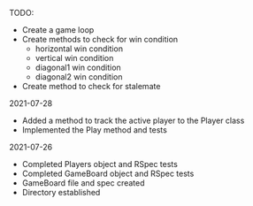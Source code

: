 TODO:
- Create a game loop
- Create methods to check for win condition
  - horizontal win condition
  - vertical win condition
  - diagonal1 win condition
  - diagonal2 win condition  
- Create method to check for stalemate

2021-07-28
- Added a method to track the active player to the Player class
- Implemented the Play method and tests

2021-07-26
- Completed Players object and RSpec tests
- Completed GameBoard object and RSpec tests
- GameBoard file and spec created
- Directory established
